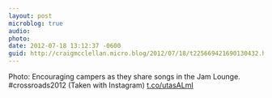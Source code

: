 ```yaml
---
layout: post
microblog: true
audio: 
photo: 
date: 2012-07-18 13:12:37 -0600
guid: http://craigmcclellan.micro.blog/2012/07/18/t225669421690130432.html
---
```

Photo: Encouraging campers as they share songs in the Jam Lounge. #crossroads2012 (Taken with Instagram) [t.co/utasALmI](http://t.co/utasALmI)
